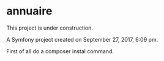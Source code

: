 annuaire
========
This project is under construction.

A Symfony project created on September 27, 2017, 6:09 pm.

First of all do a composer instal command.


